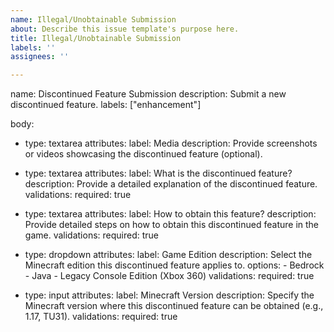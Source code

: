 ```yaml
---
name: Illegal/Unobtainable Submission
about: Describe this issue template's purpose here.
title: Illegal/Unobtainable Submission
labels: ''
assignees: ''

---
```


name: Discontinued Feature Submission
description: Submit a new discontinued feature.
labels: ["enhancement"]

body:
  - type: textarea
    attributes:
      label: Media
      description: Provide screenshots or videos showcasing the discontinued feature (optional).
  
  - type: textarea
    attributes:
      label: What is the discontinued feature?
      description: Provide a detailed explanation of the discontinued feature.
    validations:
      required: true
  
  - type: textarea
    attributes:
      label: How to obtain this feature?
      description: Provide detailed steps on how to obtain this discontinued feature in the game.
    validations:
      required: true
  
  - type: dropdown
    attributes:
      label: Game Edition
      description: Select the Minecraft edition this discontinued feature applies to.
      options:
        - Bedrock
        - Java
        - Legacy Console Edition (Xbox 360)
    validations:
      required: true
  
  - type: input
    attributes:
      label: Minecraft Version
      description: Specify the Minecraft version where this discontinued feature can be obtained (e.g., 1.17, TU31).
    validations:
      required: true
